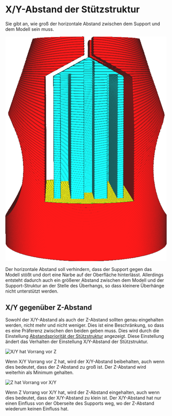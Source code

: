 X/Y-Abstand der Stützstruktur
====
Sie gibt an, wie groß der horizontale Abstand zwischen dem Support und dem Modell sein muss.

<!--screenshot {
"image_path": "support_xy_distance.png",
"models": [{"script": "clamp.scad"}],
"camera_position": [-8, 185, 42],
"settings": {
    "support_enable": true,
    "support_xy_overrides_z": true,
    "support_xy_distance": 2
},
"colours": 64
}-->
![Eine horizontale Lücke zwischen dem Support und dem Modell](../../../articles/images/support_xy_distance.png)

Der horizontale Abstand soll verhindern, dass der Support gegen das Modell stößt und dort eine Narbe auf der Oberfläche hinterlässt. Allerdings entsteht dadurch auch ein größerer Abstand zwischen dem Modell und der Support-Struktur an der Stelle des Überhangs, so dass kleinere Überhänge nicht unterstützt werden.

X/Y gegenüber Z-Abstand
----
Sowohl der X/Y-Abstand als auch der Z-Abstand sollten genau eingehalten werden, nicht mehr und nicht weniger. Dies ist eine Beschränkung, so dass es eine Präferenz zwischen den beiden geben muss. Dies wird durch die Einstellung [Abstandspriorität der Stützstruktur](support_xy_overrides_z.md) angezeigt. Diese Einstellung ändert das Verhalten der Einstellung X/Y-Abstand der Stützstruktur.

![X/Y hat Vorrang vor Z](../../../articles/images/support_xy_overrides_z.svg)

Wenn X/Y Vorrang vor Z hat, wird der X/Y-Abstand beibehalten, auch wenn dies bedeutet, dass der Z-Abstand zu groß ist. Der Z-Abstand wird weiterhin als Minimum gehalten.

![Z hat Vorrang vor X/Y](../../../articles/images/support_z_overrides_xy.svg)

Wenn Z Vorrang vor X/Y hat, wird der Z-Abstand eingehalten, auch wenn dies bedeutet, dass der X/Y-Abstand zu klein ist. Der X/Y-Abstand hat nur einen Einfluss von der Oberseite des Supports weg, wo der Z-Abstand wiederum keinen Einfluss hat.